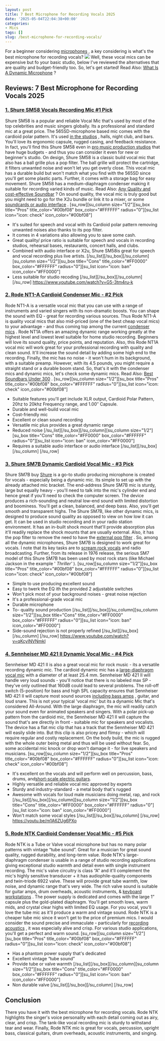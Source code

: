 ```yaml
---
layout: post
title: 7 Best Microphone for Recording Vocals 2025
date: '2025-05-04T22:04:38+00:00'
categories:
- Mics
tags: []
slug: /best-microphone-for-recording-vocals/
---
```


For a beginner considering
[microphones](https://pestpolicy.com/best-microphone-for-vocals-live-performance/)
, a key considering is what's the best microphone for recording vocals?
![](/assets/img/12/Pest-Control.jpg)
Well, these vocal mics can be expensive but fo your basic studio, below I've reviewed the alternatives that are quality and budget-friendly too.
So, let's get started! Read Also:
[What Is A Dynamic Microphone](https://pestpolicy.com/what-is-a-dynamic-microphone/)
?
## Reviews: 7 Best Microphone for Recording Vocals 2025
### [1. Shure SM58 Vocals Recording Mic #1 Pick](https://www.amazon.com/dp/B000CZ0R42/?tag=p-policy-20)
Shure SM58 is a popular and reliable Vocal Mic that's used by most of the top celebrities and music singers globally. Its a professional and standard mic at a great price.
[](https://www.amazon.com/dp/B000CZ0R42/?tag=p-policy-20)
[](https://www.amazon.com/dp/B00B7EU1I4/?tag=p-policy-20)
[](https://www.amazon.com/dp/B0026SSW8G/?tag=p-policy-20)
[](https://www.amazon.com/dp/B0026SSW8G/?tag=p-policy-20)
[](https://www.amazon.com/dp/B000FFYLJQ/?tag=p-policy-20)
[](https://www.amazon.com/dp/B0026SSW8G/?tag=p-policy-20)
[](https://www.amazon.com/dp/B00IKVLXYI/?tag=p-policy-20)
[](https://www.amazon.com/dp/B00C0E0PR2/?tag=p-policy-20)
[](https://www.amazon.com/dp/B00MDVLOBS/?tag=p-policy-20)
[](https://www.amazon.com/dp/B00MV8MWEQ/?tag=p-policy-20)
The 565SD-microphone based mic comes with the cardioid polar pattern. It's used
[in the studios](https://pestpolicy.com/best-laptops-for-fl-studio/)
, halls, night club, and bars. You'll love its ergonomic capsule, rugged casing, and feedback resistance.
In fact, you'll find this Shure SM58 even in
[pro music production studios](https://pestpolicy.com/best-laptop-for-music-production/)
that have huge budgets - and thus you can consider it even for new or beginner's studio.
On design, Shure SM58 is a classic build vocal mic that also has a ball grille plus a pop filter. The ball grille will protect the cartridge, it filters unwanted noise and won't let you get overly close.
This vocal mic has a durable build but won't match what you find with the 565SD since you'll get some plastic parts. Further, it comes with a storage bag for easy movement.
Shure SM58 has a medium-diaphragm condenser making it suitable for recording varied kinds of music. Read Also:
[Any Quality and cost-effective Soundbar](https://pestpolicy.com/best-soundbars-for-the-money/)
?
On sound quality, the vocal mic is truly good but you might need to go for the X2u bundle or link it to a mixer, or some
[soundcards or audio interface](https://pestpolicy.com/best-sound-cards-for-music-production/)
.
[su_row][su_column size="1/2"][su_box title="Pros" title_color="#00bf08" box_color="#FFFFFF" radius="0"][su_list icon="icon: check" icon_color="#00bf08"]
- It's suited for speech and vocal with its Cardioid polar pattern removing unwanted noises also thanks to its pop filter.
- It comes in 4 variations also allowing you to save some cash.
- Great quality/ price ratio is suitable for speech and vocals in recording studios, rehearsal bases, restaurants, concert halls, and clubs.
- Combined with audio interface or X2u, Shure SM58is great for speech and vocal recording plus live artists.
[/su_list][/su_box][/su_column][su_column size="1/2"][su_box title="Cons" title_color="#FF0000" box_color="#FFFFFF" radius="0"][su_list icon="icon: ban" icon_color="#FF0000"]
- Less suitable for studio recoding
[/su_list][/su_box][/su_column] [/su_row]
https://www.youtube.com/watch?v=G5-3tm4ru-k
### [2. Rode NT1-A Cardioid Condenser Mic - #2 Pick](https://www.amazon.com/dp/B002QAUOKS/?tag=p-policy-20)
Rode NT1-A is a versatile vocal mic that you can use with a range of instruments and varied singers with its non-dramatic boosts. You can shape the sound with EQ - great for recording various sources.
[](https://www.amazon.com/dp/B002QAUOKS/?tag=p-policy-20)
[](https://www.amazon.com/dp/B00946ZJN4/?tag=p-policy-20)
[](https://www.amazon.com/dp/B00B7EU1I4/?tag=p-policy-20)
[](https://www.amazon.com/dp/B0026SSW8G/?tag=p-policy-20)
[](https://www.amazon.com/dp/B0026SSW8G/?tag=p-policy-20)
[](https://www.amazon.com/dp/B000FFYLJQ/?tag=p-policy-20)
[](https://www.amazon.com/dp/B0026SSW8G/?tag=p-policy-20)
[](https://www.amazon.com/dp/B00IKVLXYI/?tag=p-policy-20)
[](https://www.amazon.com/dp/B00C0E0PR2/?tag=p-policy-20)
[](https://www.amazon.com/dp/B00MDVLOBS/?tag=p-policy-20)
[](https://www.amazon.com/dp/B00MV8MWEQ/?tag=p-policy-20)
Thus Rode NT1-A is quality vocal mics that also mid-priced (one of the best cheap vocal mics) to your advantage - and thus coming top among the current
[condenser mics](https://pestpolicy.com/best-condenser-mics-under-300/)
.
Rode NT1A offers an amazing dynamic range working greatly at the highest level and lowest level suitable for home studio recording. Beginners will love its sound quality, price points, and reputation.
Also, this Rode NT1A vocal mic will work great for your professional recording with quality and clean sound. It'll increase the sound detail by adding some high end to the recording.
Finally, the mic has no noise - it won't hum in its background, with a suitable preamp. However, with its 4.5 pounds, you might require a straight stand or a durable boom stand.
So, that's it with the condenser mics and dynamic mics, let's check some dynamic mics.
Read Also:
[Best Soundbars Under 300](https://pestpolicy.com/best-soundbars-under-300/)
.
[su_row][su_column size="1/2"][su_box title="Pros" title_color="#00bf08" box_color="#FFFFFF" radius="0"][su_list icon="icon: check" icon_color="#00bf08"]
- Suitable features you'll get include XLR output, Cardioid Polar Pattern, 20hz to 20khz Frequency range, and 1.00″ Capsule.
- Durable and well-build vocal mic
- Cost-friendly mic
- Excellent or clean sound recording
- Versatile mic plus provides a great dynamic range
- Reduced noise
[/su_list][/su_box][/su_column][su_column size="1/2"][su_box title="Cons" title_color="#FF0000" box_color="#FFFFFF" radius="0"][su_list icon="icon: ban" icon_color="#FF0000"]
- Requires a suitable audio interface or audio interface
[/su_list][/su_box][/su_column] [/su_row]
### [3. Shure SM7B Dynamic Cardioid Vocal Mic - #3 Pick](https://www.amazon.com/dp/B0002E4Z8M/?tag=p-policy-20)
Shure SM7B buy
[Shure](http://www.shure.com/)
is a go-to studio producing microphone is created for vocals - especially being a dynamic mic. Its simple to set up with the already attached mic bracket.
[](https://www.amazon.com/dp/B0002E4Z8M/?tag=p-policy-20)
[](https://www.amazon.com/dp/B002QAUOKS/?tag=p-policy-20)
[](https://www.amazon.com/dp/B00946ZJN4/?tag=p-policy-20)
[](https://www.amazon.com/dp/B00B7EU1I4/?tag=p-policy-20)
[](https://www.amazon.com/dp/B0026SSW8G/?tag=p-policy-20)
[](https://www.amazon.com/dp/B0026SSW8G/?tag=p-policy-20)
[](https://www.amazon.com/dp/B000FFYLJQ/?tag=p-policy-20)
[](https://www.amazon.com/dp/B0026SSW8G/?tag=p-policy-20)
[](https://www.amazon.com/dp/B00IKVLXYI/?tag=p-policy-20)
[](https://www.amazon.com/dp/B00C0E0PR2/?tag=p-policy-20)
[](https://www.amazon.com/dp/B00MDVLOBS/?tag=p-policy-20)
[](https://www.amazon.com/dp/B00MV8MWEQ/?tag=p-policy-20)
The end-address Shure SM7B mic is sturdy, large but equally heavy - you'll need to talk into the mic's cylinder end and hence great if you'll need to check the computer screen.
The device produces a rich-sounding and neutral low-end sound with limited distortion and boominess. You'll get a clean, balanced, and deep bass. Also, you'll get smooth and transparent highs.
The Shure SM7B, like other dynamic mics, is designed to produce sound quality as opposed to view on how low it can get. It can be used in studio recording and in your radio station environment.
It has an in-built shock mount that'll provide absorption plus it'll readily replace the shock mounts that are usually external. Also, it has the pop filter to remove the need to have the
[external pop filter](https://pestpolicy.com/best-pop-filter-for-blue-yeti/)
.
So, among all the dynamic microphones, Shure SM7B is designed to work great for vocals. I note that its key tasks are to
[scream rock vocals](https://en.wikipedia.org/wiki/Screaming_(music)#Rock_and_roll)
and radio broadcasting.
Further, from its release in 1976 release, the serious SM7 model of this Shure SM7B has been used by most rock stars (like Michael Jackson in the example '
*Thriller'*
).
[su_row][su_column size="1/2"][su_box title="Pros" title_color="#00bf08" box_color="#FFFFFF" radius="0"][su_list icon="icon: check" icon_color="#00bf08"]
- Simple to use producing excellent sound
- Easy to twerk the EQ ith the provided 2 adjustable switches
- Won't pick most of your background noises - great noise rejection
- It's a professional-grade vocal mic
- Durable microphone
- To- quality sound production
[/su_list][/su_box][/su_column][su_column size="1/2"][su_box title="Cons" title_color="#FF0000" box_color="#FFFFFF" radius="0"][su_list icon="icon: ban" icon_color="#FF0000"]
- Side-sound rejection is not properly refined
[/su_list][/su_box][/su_column] [/su_row]
https://www.youtube.com/watch?v=qKcyINVNmkI
### [4. Sennheiser MD 421 II Dynamic Vocal Mic - #4 Pick](https://www.amazon.com/dp/B0002H0RBS/?tag=p-policy-20)
Sennheiser MD 421 II is also a great vocal mic for rock music - its a versatile recording dynamic mic. The cardioid dynamic mic has a
[large-diaphragm vocal mic](https://pestpolicy.com/types-of-microphones/)
with a diameter of at least 25.4 mm.
[](https://www.amazon.com/dp/B0002H0RBS/?tag=p-policy-20)
[](https://www.amazon.com/dp/B002QAUOKS/?tag=p-policy-20)
[](https://www.amazon.com/dp/B00946ZJN4/?tag=p-policy-20)
[](https://www.amazon.com/dp/B00B7EU1I4/?tag=p-policy-20)
[](https://www.amazon.com/dp/B0026SSW8G/?tag=p-policy-20)
[](https://www.amazon.com/dp/B0026SSW8G/?tag=p-policy-20)
[](https://www.amazon.com/dp/B000FFYLJQ/?tag=p-policy-20)
[](https://www.amazon.com/dp/B0026SSW8G/?tag=p-policy-20)
[](https://www.amazon.com/dp/B00IKVLXYI/?tag=p-policy-20)
[](https://www.amazon.com/dp/B00C0E0PR2/?tag=p-policy-20)
[](https://www.amazon.com/dp/B00MDVLOBS/?tag=p-policy-20)
[](https://www.amazon.com/dp/B00MV8MWEQ/?tag=p-policy-20)
Sennheiser MD 421 II will handle very loud sounds - you'll notice that there is no labeled max SP - they've only outlined that 160dB could lead to several problems.
The roll-off switch (5-position) for bass and high SPL capacity ensures that Sennheiser MD 421 II will capture most sound sources
[including bass amps](https://pestpolicy.com/best-bass-amps-for-metal/)
, guitar, and loud snare.
This is not your typical 'vocal mic' but its a dynamic Mic that's considered All-Around. With the large diaphragm, the mic will readily catch your sound even for animated speakers and singers.
With a polar pick-up pattern from the cardioid mic, the Sennheiser MD 421 II will capture the sound that's are directly in front - suitable mic for speakers and vocalists.
The device has a flat mic clip that has a track that the Sennheiser MD 421 will easily slide into. But this clip is also pricey and flimsy - which will require regular and costly replacement.
On the body build, the mic is rugged with the whole outer being metal and thus will be used without fear. So, some accidental mic knock or drop won't damage it - for live speakers and musicians.
[su_row][su_column size="1/2"][su_box title="Pros" title_color="#00bf08" box_color="#FFFFFF" radius="0"][su_list icon="icon: check" icon_color="#00bf08"]
- It's excellent on the vocals and will perform well on percussion, bass, drums, and[short-scale electric guitars](https://pestpolicy.com/best-short-scale-electric-guitars/).
- Highly versatile and reliable vocal mic approved by experts
- Sturdy and industry-standard - a metal body that's rugged
- Awesome with vocals for loud male musicians doing metal, rap, and rock
[/su_list][/su_box][/su_column][su_column size="1/2"][su_box title="Cons" title_color="#FF0000" box_color="#FFFFFF" radius="0"][su_list icon="icon: ban" icon_color="#FF0000"]
- Won't match some vocal styles
[/su_list][/su_box][/su_column] [/su_row]
https://youtu.be/m1A6ZUg6PXo
### [5. Rode NTK Cardioid Condenser Vocal Mic - #5 Pick](https://www.amazon.com/dp/B0002DUQOU/?tag=p-policy-20)
Rode NTK is a Tube or Valve vocal microphone but has no many polar patterns with vintage “tube sound”. Great for a musician for great sound quality, rugged durability, and long-term value.
[](https://www.amazon.com/dp/B0002DUQOU/?tag=p-policy-20)
[](https://www.amazon.com/dp/B0002H0RBS/?tag=p-policy-20)
[](https://www.amazon.com/dp/B002QAUOKS/?tag=p-policy-20)
[](https://www.amazon.com/dp/B00946ZJN4/?tag=p-policy-20)
[](https://www.amazon.com/dp/B00B7EU1I4/?tag=p-policy-20)
[](https://www.amazon.com/dp/B0026SSW8G/?tag=p-policy-20)
[](https://www.amazon.com/dp/B0026SSW8G/?tag=p-policy-20)
[](https://www.amazon.com/dp/B000FFYLJQ/?tag=p-policy-20)
[](https://www.amazon.com/dp/B0026SSW8G/?tag=p-policy-20)
[](https://www.amazon.com/dp/B00IKVLXYI/?tag=p-policy-20)
[](https://www.amazon.com/dp/B00C0E0PR2/?tag=p-policy-20)
[](https://www.amazon.com/dp/B00MDVLOBS/?tag=p-policy-20)
[](https://www.amazon.com/dp/B00MV8MWEQ/?tag=p-policy-20)
Rode NTK's large-diaphragm condenser is usable in a range of studio recording applications giving exceptional studio warmth and detail even with single instrument recording.
The mic's valve circuitry is class “A” and it'll complement the mic's highly sensitive transducer + it has audiophile-quality components and twin-triode 6922 valve.
These will provide great tube warmth, low noise, and dynamic range that's very wide. The rich valve sound is suitable for guitar amps, drum overheads, acoustic instruments, &
[keyboard workstations](https://pestpolicy.com/best-keyboard-workstation/)
.
The power supply is dedicated and comes with the large 1” capsule plus the gold-plated diaphragm. You'll get smooth lows, warm mids, and crystal clear highs with limited EQ usage.
For you vocal, you'll love the tube mic as it'll produce a warm and vintage sound. Rode NTK is a cheaper tube mic since it won't get to the price of premium mics.
I would consider the sound precise and immaculate - particularly for
[recording acoustics](https://pestpolicy.com/best-mics-for-recording-acoustic-guitar/)
, it was especially alive and crisp. For various studio applications, you'll get a perfect and warm sound.
[su_row][su_column size="1/2"][su_box title="Pros" title_color="#00bf08" box_color="#FFFFFF" radius="0"][su_list icon="icon: check" icon_color="#00bf08"]
- Has a phantom power supply that's dedicated
- Excellent vintage “tube sound”
- Provide tube or valve warmth
[/su_list][/su_box][/su_column][su_column size="1/2"][su_box title="Cons" title_color="#FF0000" box_color="#FFFFFF" radius="0"][su_list icon="icon: ban" icon_color="#FF0000"]
- Non durable valve
[/su_list][/su_box][/su_column] [/su_row]
## Conclusion
There you have it with the best microphone for recording vocals. Rode NTK highlights the singer's voice personality with each detail coming out as airy, clear, and crisp.
The tank-like vocal recording mic is sturdy to withstand tear and wear. Finally, Rode NTK mic is great for vocals, percussion, upright bass, classical guitars, drum overheads, acoustic instruments, and singing.
